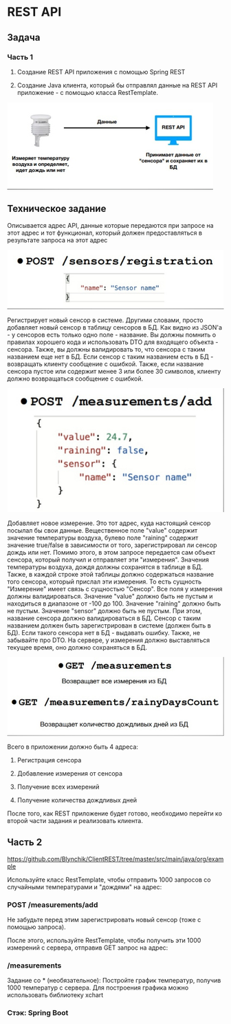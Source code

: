 # REST API
## Задача
### Часть 1

1) Создание REST API приложения с помощью Spring REST 

2) Создание Java клиента, который бы отправлял данные на
REST API приложение - с помощью класса RestTemplate.

![Эмблема Git](jpg/rest1.jpg)

## Техническое задание
Описывается адрес API, данные которые передаются при запросе на
этот адрес и тот функционал, который должен предоставляться в
результате запроса на этот адрес

![Эмблема Git](jpg/rest2.jpg)

Регистрирует новый сенсор в системе. Другими словами, просто добавляет новый
сенсор в таблицу сенсоров в БД. Как видно из JSON'а - у сенсоров есть только одно
поле - название.
Вы должны помнить о правилах хорошего кода и использовать DTO для входящего
объекта - сенсора.
Также, вы должны валидировать то, что сенсора с таким названием еще нет в БД. Если сенсор с таким названием есть в БД - возвращать
клиенту сообщение с ошибкой.
Также, если название сенсора пустое или содержит менее 3 или более 30 символов, 
клиенту должно возвращаться сообщение с ошибкой.

![Эмблема Git](jpg/rest3.jpg)

Добавляет новое измерение. Это тот адрес, куда настоящий сенсор посылал бы свои данные. 
Вещественное поле "value" содержит значение температуры воздуха, булево поле "raining" содержит
значение true/false в зависимости от того, зарегистрировал ли сенсор дождь или нет. Помимо этого, в
этом запросе передается сам объект сенсора, который получил и отправляет эти "измерения".
Значения температуры воздуха, дождя должны сохранятся в таблице в БД. Также, в каждой строке этой
таблицы должно содержаться название того сенсора, который прислал эти измерения. То есть
сущность "Измерение" имеет связь с сущностью "Сенсор".
Все поля у измерения должны валидироваться.
Значение "value" должно быть не пустым и находиться в диапазоне от -100 до 100.
Значение "raining" должно быть не пустым.
Значение "sensor" должно быть не пустым. При этом, название сенсора должно валидироваться в БД. 
Сенсор с таким названием должен быть зарегистрирован в системе (должен быть в БД).
Если такого сенсора нет в БД - выдавать ошибку. Также, не забывайте про DTO.
На сервере, у измерения должно выставляться текущее время, оно должно сохраняться в БД.

![Эмблема Git](jpg/rest4.jpg)

Всего в приложении должно быть 4 адреса:
1) Регистрация сенсора

2) Добавление измерения от сенсора

3) Получение всех измерений

4) Получение количества дождливых дней

После того, как REST приложение будет готово, необходимо
перейти ко второй части задания и реализовать клиента.

## Часть 2
https://github.com/Blynchik/ClientREST/tree/master/src/main/java/org/example

Используйте класс RestTemplate, чтобы отправить 1000 запросов со
случайными температурами и "дождями" на адрес:

### POST /measurements/add

Не забудьте перед этим зарегистрировать новый сенсор (тоже с
помощью запроса).

После этого, используйте RestTemplate, чтобы получить эти 1000 
измерений с сервера, отправив GET запрос на адрес:

### /measurements

Задание со * (необязательное):
Постройте график температур, получив 1000 температур с сервера.
Для построения графика можно использовать библиотеку xchart

### Стэк: Spring Boot